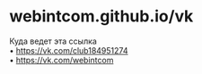 # webintcom.github.io/vk

Куда ведет эта ссылка <br/>
• https://vk.com/club184951274<br/>
• https://vk.com/webintcom

